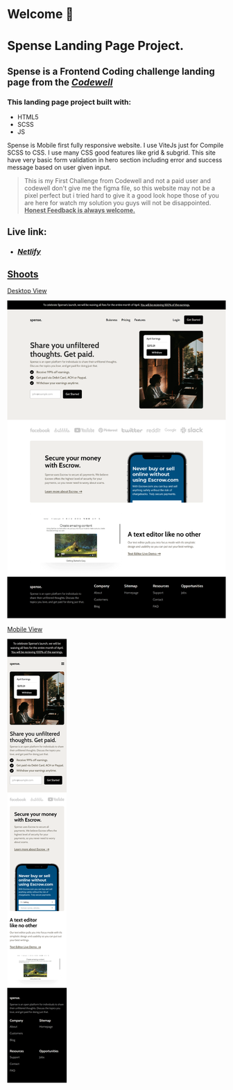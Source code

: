 # Welcome 👋

# Spense Landing Page Project.

## Spense is a Frontend Coding challenge landing page from the <u>_[Codewell](https://www.codewell.cc/challenges/spense-landing-page--608a7a859691700015db16c5)_</u>

### This landing page project built with:

- HTML5
- SCSS
- JS

Spense is Mobile first fully responsive website. I use ViteJs just for Compile SCSS to CSS. I use many CSS good features like grid & subgrid. This site have very basic form validation in hero section including error and success message based on user given input.

> This is my First Challenge from Codewell and not a paid user and codewell don't give me the figma file, so this website may not be a pixel perfect but i tried hard to give it a good look hope those of you are here for watch my solution you guys will not be disappointed.<b> <u>Honest Feedback is always welcome.</u> </b>

## Live link:

- ### <b> <u>_[Netlify](https://codewell-spense-landing-page.netlify.app/)_<u/></b>

## Shoots

Desktop View

![Desktop View](./public/desktop-shoot.png "Desktop View")

Mobile View

![Mobile View](./public/mobile-shoot.png "Mobile View")
